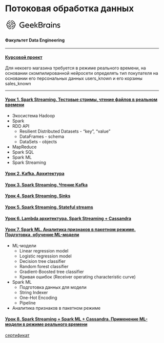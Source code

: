 # Потоковая обработка данных
![](logo.png)
#### Факультет Data Engineering
____
#### [Курсовой проект](https://github.com/TolstikovIgor/streaming/commit/254b391d830e5901e13870e92893e9c4bc4a5e67)

Для некоего магазина требуется в режиме реального времени, на основании скомпилированной нейросети определять тип покупателя на основании его персональных данных users_known и его корзины sales_known
___
#### [Урок 1. Spark Streaming. Тестовые стримы, чтение файлов в реальном времени](https://github.com/TolstikovIgor/streaming/tree/main/lesson1)
* Экосистема Hadoop
* Spark
* RDD API
    * Resilient Distributed Datasets - “key”, “value”
    * DataFrames - schema
    * DataSets - objects
* MapReduce
* Spark SQL
* Spark ML
* Spark Streaming

#### [Урок 2. Kafka. Архитектура](https://github.com/TolstikovIgor/streaming/tree/main/lesson2)


#### [Урок 3. Spark Streaming. Чтение Kafka](https://github.com/TolstikovIgor/streaming/tree/main/lesson3)


#### [Урок 4. Spark Streaming. Sinks](https://github.com/TolstikovIgor/streaming/tree/main/lesson4)


#### [Урок 5. Spark Streaming. Stateful streams](https://github.com/TolstikovIgor/streaming/tree/main/lesson5)


#### [Урок 6. Lambda архитектура. Spark Streaming + Cassandra](https://github.com/TolstikovIgor/streaming/tree/main/lesson6)


#### [Урок 7. Spark ML. Аналитика признаков в пакетном режиме. Подготовка, обучение ML-модели](https://github.com/TolstikovIgor/streaming/tree/main/lesson7)
* ML-модели
    * Linear regression model
    * Logistic regression model
    * Decision tree classifier
    * Random forest classifier
    * Gradient-Boosted tree classifier
    * Кривая ошибок (Receiver operating characteristic curve)
* Spark ML
    * Подготовка данных для модели
    * String Indexer
    * One-Hot Encoding
    * Pipeline
* Аналитика признаков в пакетном режиме
#### [Урок 8. Spark Streaming + Spark ML + Cassandra. Применение ML-модели в режиме реального времени](https://github.com/TolstikovIgor/streaming/tree/main/lesson8)


[сертификат](https://gb.ru/go/o9_K0K)
